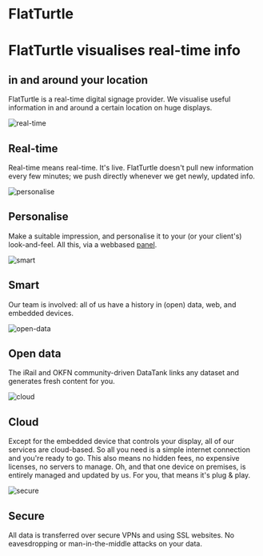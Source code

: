 FlatTurtle
==========

# FlatTurtle visualises real-time info
## in and around your location

FlatTurtle is a real-time digital signage provider. We visualise useful information in and around a certain location on huge displays.

<div class="row"><div class="col-md-2">

![real-time](https://img.flatturtle.com/flatturtle.com/assets/icon_realtime.png)

</div><div class="col-md-10">

## Real-time

Real-time means real-time. It's live. FlatTurtle doesn't pull new information every few minutes; we push directly whenever we get newly, updated info. 

</div></div>

<div class="row"><div class="col-md-1">

![personalise](https://img.flatturtle.com/flatturtle.com/assets/icon_personalise.png)

</div><div class="col-md-11">

## Personalise

Make a suitable impression, and personalise it to your (or your client's) look-and-feel. All this, via a webbased [panel](https://my.flatturtle.com/).

</div></div>

<div class="row"><div class="col-md-1">

![smart](https://img.flatturtle.com/flatturtle.com/assets/icon_smart.png)

</div><div class="col-md-11">

## Smart

Our team is involved: all of us have a history in (open) data, web, and embedded devices. 

</div></div>

<div class="row"><div class="col-md-2">

![open-data](https://img.flatturtle.com/flatturtle.com/assets/icon_opendata.png)

</div><div class="col-md-10">

## Open data

The iRail and OKFN community-driven DataTank links any dataset and generates fresh content for you. 

</div></div>

<div class="row"><div class="col-md-2">

![cloud](https://img.flatturtle.com/flatturtle.com/assets/icon_cloud.png)

</div><div class="col-md-10">

## Cloud

Except for the embedded device that controls your display, all of our services are cloud-based. So all you need is a simple internet connection and you're ready to go. This also means no hidden fees, no expensive licenses, no servers to manage. Oh, and that one device on premises, is entirely managed and updated by us. For you, that means it's plug & play. 

</div></div>

<div class="row"><div class="col-md-2">

![secure](https://img.flatturtle.com/flatturtle.com/assets/icon_secure.png)

</div><div class="col-md-10">

## Secure

All data is transferred over secure VPNs and using SSL websites. No eavesdropping or man-in-the-middle attacks on your data. 

</div></div>